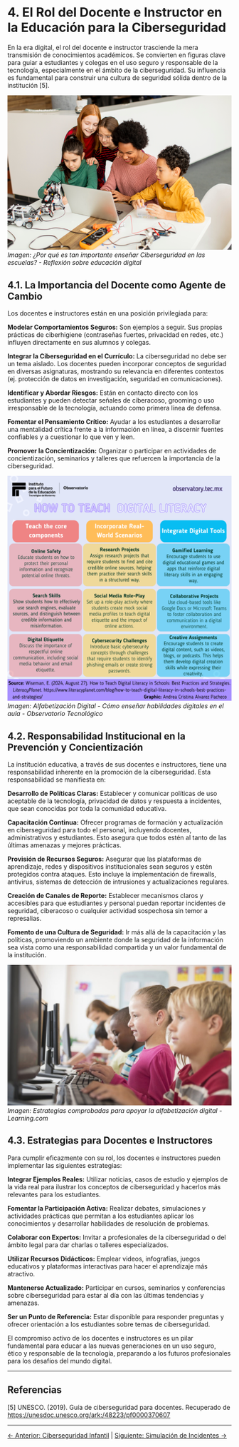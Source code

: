 # 4. El Rol del Docente e Instructor en la Educación para la Ciberseguridad

En la era digital, el rol del docente e instructor trasciende la mera transmisión de conocimientos académicos. Se convierten en figuras clave para guiar a estudiantes y colegas en el uso seguro y responsable de la tecnología, especialmente en el ámbito de la ciberseguridad. Su influencia es fundamental para construir una cultura de seguridad sólida dentro de la institución [5].

![Por qué es importante enseñar Ciberseguridad en las escuelas](../imagenes/XTA903vUFhfc.jpg)
*Imagen: ¿Por qué es tan importante enseñar Ciberseguridad en las escuelas? - Reflexión sobre educación digital*

## 4.1. La Importancia del Docente como Agente de Cambio

Los docentes e instructores están en una posición privilegiada para:

**Modelar Comportamientos Seguros:** Son ejemplos a seguir. Sus propias prácticas de ciberhigiene (contraseñas fuertes, privacidad en redes, etc.) influyen directamente en sus alumnos y colegas.

**Integrar la Ciberseguridad en el Currículo:** La ciberseguridad no debe ser un tema aislado. Los docentes pueden incorporar conceptos de seguridad en diversas asignaturas, mostrando su relevancia en diferentes contextos (ej. protección de datos en investigación, seguridad en comunicaciones).

**Identificar y Abordar Riesgos:** Están en contacto directo con los estudiantes y pueden detectar señales de ciberacoso, grooming o uso irresponsable de la tecnología, actuando como primera línea de defensa.

**Fomentar el Pensamiento Crítico:** Ayudar a los estudiantes a desarrollar una mentalidad crítica frente a la información en línea, a discernir fuentes confiables y a cuestionar lo que ven y leen.

**Promover la Concientización:** Organizar o participar en actividades de concientización, seminarios y talleres que refuercen la importancia de la ciberseguridad.

![Alfabetización Digital - Cómo Enseñar Habilidades Digitales](../imagenes/VSvvGMjidUKo.png)
*Imagen: Alfabetización Digital - Cómo enseñar habilidades digitales en el aula - Observatorio Tecnológico*

## 4.2. Responsabilidad Institucional en la Prevención y Concientización

La institución educativa, a través de sus docentes e instructores, tiene una responsabilidad inherente en la promoción de la ciberseguridad. Esta responsabilidad se manifiesta en:

**Desarrollo de Políticas Claras:** Establecer y comunicar políticas de uso aceptable de la tecnología, privacidad de datos y respuesta a incidentes, que sean conocidas por toda la comunidad educativa.

**Capacitación Continua:** Ofrecer programas de formación y actualización en ciberseguridad para todo el personal, incluyendo docentes, administrativos y estudiantes. Esto asegura que todos estén al tanto de las últimas amenazas y mejores prácticas.

**Provisión de Recursos Seguros:** Asegurar que las plataformas de aprendizaje, redes y dispositivos institucionales sean seguros y estén protegidos contra ataques. Esto incluye la implementación de firewalls, antivirus, sistemas de detección de intrusiones y actualizaciones regulares.

**Creación de Canales de Reporte:** Establecer mecanismos claros y accesibles para que estudiantes y personal puedan reportar incidentes de seguridad, ciberacoso o cualquier actividad sospechosa sin temor a represalias.

**Fomento de una Cultura de Seguridad:** Ir más allá de la capacitación y las políticas, promoviendo un ambiente donde la seguridad de la información sea vista como una responsabilidad compartida y un valor fundamental de la institución.

![Estrategias Comprobadas para Apoyar la Alfabetización Digital](../imagenes/FRi6CRC61esN.jpg)
*Imagen: Estrategias comprobadas para apoyar la alfabetización digital - Learning.com*

## 4.3. Estrategias para Docentes e Instructores

Para cumplir eficazmente con su rol, los docentes e instructores pueden implementar las siguientes estrategias:

**Integrar Ejemplos Reales:** Utilizar noticias, casos de estudio y ejemplos de la vida real para ilustrar los conceptos de ciberseguridad y hacerlos más relevantes para los estudiantes.

**Fomentar la Participación Activa:** Realizar debates, simulaciones y actividades prácticas que permitan a los estudiantes aplicar los conocimientos y desarrollar habilidades de resolución de problemas.

**Colaborar con Expertos:** Invitar a profesionales de la ciberseguridad o del ámbito legal para dar charlas o talleres especializados.

**Utilizar Recursos Didácticos:** Emplear videos, infografías, juegos educativos y plataformas interactivas para hacer el aprendizaje más atractivo.

**Mantenerse Actualizado:** Participar en cursos, seminarios y conferencias sobre ciberseguridad para estar al día con las últimas tendencias y amenazas.

**Ser un Punto de Referencia:** Estar disponible para responder preguntas y ofrecer orientación a los estudiantes sobre temas de ciberseguridad.

El compromiso activo de los docentes e instructores es un pilar fundamental para educar a las nuevas generaciones en un uso seguro, ético y responsable de la tecnología, preparando a los futuros profesionales para los desafíos del mundo digital.

---

## Referencias

[5] UNESCO. (2019). Guía de ciberseguridad para docentes. Recuperado de https://unesdoc.unesco.org/ark:/48223/pf0000370607

---

[← Anterior: Ciberseguridad Infantil](03-ciberseguridad-infantil.md) | [Siguiente: Simulación de Incidentes →](05-simulacion-incidentes.md)

